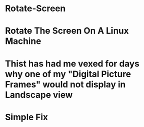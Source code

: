 # Rotate-Screen
# Rotate The Screen On  A Linux Machine
# Thist has had me vexed for days why one of my "Digital Picture Frames" would not display in Landscape view 

# Simple Fix


